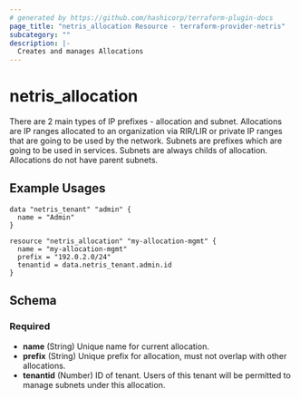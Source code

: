 ```yaml
---
# generated by https://github.com/hashicorp/terraform-plugin-docs
page_title: "netris_allocation Resource - terraform-provider-netris"
subcategory: ""
description: |-
  Creates and manages Allocations
---
```


# netris_allocation

There are 2 main types of IP prefixes - allocation and subnet. Allocations are IP ranges allocated to an organization via RIR/LIR or private IP ranges that are going to be used by the network. Subnets are prefixes which are going to be used in services. Subnets are always childs of allocation. Allocations do not have parent subnets.
## Example Usages
```hcl
data "netris_tenant" "admin" {
  name = "Admin"
}

resource "netris_allocation" "my-allocation-mgmt" {
  name = "my-allocation-mgmt"
  prefix = "192.0.2.0/24"
  tenantid = data.netris_tenant.admin.id
}
```


<!-- schema generated by tfplugindocs -->
## Schema

### Required

- **name** (String) Unique name for current allocation.
- **prefix** (String) Unique prefix for allocation, must not overlap with other allocations.
- **tenantid** (Number) ID of tenant. Users of this tenant will be permitted to manage subnets under this allocation.

